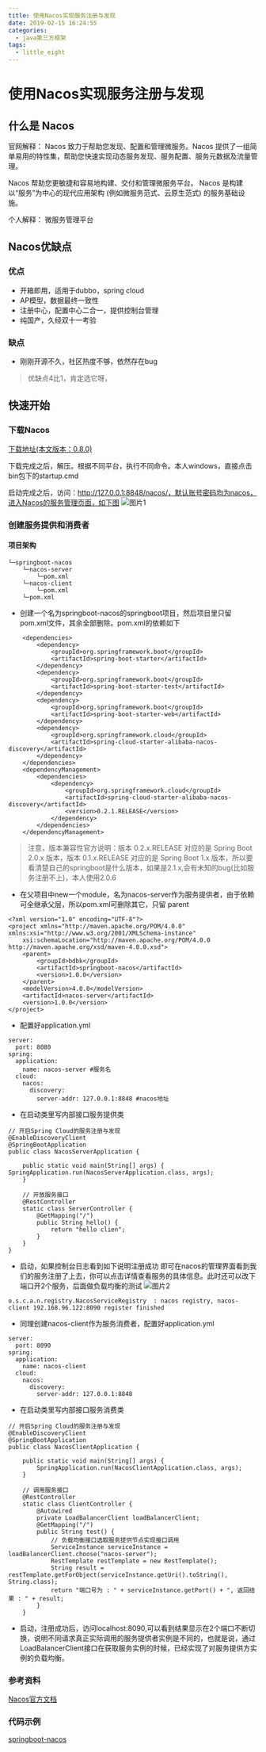 ```yaml
---
title: 使用Nacos实现服务注册与发现
date: 2019-02-15 16:24:55
categories: 
  - java第三方框架
tags: 
  - little_eight
---
```


# 使用Nacos实现服务注册与发现

## 什么是 Nacos

官网解释：
Nacos 致力于帮助您发现、配置和管理微服务。Nacos 提供了一组简单易用的特性集，帮助您快速实现动态服务发现、服务配置、服务元数据及流量管理。

Nacos 帮助您更敏捷和容易地构建、交付和管理微服务平台。 Nacos 是构建以“服务”为中心的现代应用架构 (例如微服务范式、云原生范式) 的服务基础设施。

个人解释：
微服务管理平台

## Nacos优缺点

### 优点
* 开箱即用，适用于dubbo，spring cloud
* AP模型，数据最终一致性
* 注册中心，配置中心二合一，提供控制台管理
* 纯国产，久经双十一考验

### 缺点
* 刚刚开源不久，社区热度不够，依然存在bug
> 优缺点4比1，肯定选它呀，
<!--more-->
## 快速开始

### 下载Nacos

[下载地址(本文版本：0.8.0)](ttps://github.com/alibaba/nacos/releases)

下载完成之后，解压。根据不同平台，执行不同命令。本人windows，直接点击bin包下的startup.cmd

启动完成之后，访问：http://127.0.0.1:8848/nacos/，默认账号密码均为nacos，进入Nacos的服务管理页面，如下图
![图片1](https://raw.githubusercontent.com/little-eight-china/image/master/bdbk/nacos/1.jpg?raw=true)
### 创建服务提供和消费者

#### 项目架构

```
└─springboot-nacos
    └─nacos-server
        └─pom.xml
    └─nacos-client
        └─pom.xml
    └─pom.xml
```
* 创建一个名为springboot-nacos的springboot项目，然后项目里只留pom.xml文件，其余全部删除。pom.xml的依赖如下

```
	<dependencies>
		<dependency>
			<groupId>org.springframework.boot</groupId>
			<artifactId>spring-boot-starter</artifactId>
		</dependency>
		<dependency>
			<groupId>org.springframework.boot</groupId>
			<artifactId>spring-boot-starter-test</artifactId>
		</dependency>
		<dependency>
			<groupId>org.springframework.boot</groupId>
			<artifactId>spring-boot-starter-web</artifactId>
		</dependency>
		<dependency>
			<groupId>org.springframework.cloud</groupId>
			<artifactId>spring-cloud-starter-alibaba-nacos-discovery</artifactId>
		</dependency>
	</dependencies>
	<dependencyManagement>
		<dependencies>
			<dependency>
				<groupId>org.springframework.cloud</groupId>
				<artifactId>spring-cloud-starter-alibaba-nacos-discovery</artifactId>
				<version>0.2.1.RELEASE</version>
			</dependency>
		</dependencies>
	</dependencyManagement>
```
> 注意，版本兼容性官方说明：版本 0.2.x.RELEASE 对应的是 Spring Boot 2.0.x 版本，版本 0.1.x.RELEASE 对应的是 Spring Boot 1.x 版本，所以要看清楚自己的springboot是什么版本，如果是2.1.x,会有未知的bug(比如服务注册不上)，本人使用2.0.6

* 在父项目中new一个module，名为nacos-server作为服务提供者，由于依赖可全继承父层，所以pom.xml可删除其它，只留 parent
```
<?xml version="1.0" encoding="UTF-8"?>
<project xmlns="http://maven.apache.org/POM/4.0.0" xmlns:xsi="http://www.w3.org/2001/XMLSchema-instance"
	xsi:schemaLocation="http://maven.apache.org/POM/4.0.0 http://maven.apache.org/xsd/maven-4.0.0.xsd">
	<parent>
		<groupId>bdbk</groupId>
		<artifactId>springboot-nacos</artifactId>
		<version>1.0.0</version>
	</parent>
	<modelVersion>4.0.0</modelVersion>
	<artifactId>nacos-server</artifactId>
	<version>1.0.0</version>
</project>
```

* 配置好application.yml

```
server:
  port: 8080
spring:
  application:
    name: nacos-server #服务名
  cloud:
    nacos:
      discovery:
        server-addr: 127.0.0.1:8848 #nacos地址
```

* 在启动类里写内部接口服务提供类
```
// 开启Spring Cloud的服务注册与发现
@EnableDiscoveryClient
@SpringBootApplication
public class NacosServerApplication {

	public static void main(String[] args) {
SpringApplication.run(NacosServerApplication.class, args);
	}

	// 开放服务接口
	@RestController
	static class ServerController {
		@GetMapping("/")
		public String hello() {
			return "hello clien";
		}
	}
}
```

* 启动，如果控制台日志看到如下说明注册成功 即可在nacos的管理界面看到我们的服务注册了上去，你可以点击详情查看服务的具体信息。此时还可以改下端口开2个服务，后面做负载均衡的测试
![图片2](https://raw.githubusercontent.com/little-eight-china/image/master/bdbk/nacos/2.jpg?raw=true)
```
o.s.c.a.n.registry.NacosServiceRegistry  : nacos registry, nacos-client 192.168.96.122:8090 register finished
```

* 同理创建nacos-client作为服务消费者，配置好application.yml
```
server:
  port: 8090
spring:
  application:
    name: nacos-client
  cloud:
    nacos:
      discovery:
        server-addr: 127.0.0.1:8848

```

* 在启动类里写内部接口服务消费类

```
// 开启Spring Cloud的服务注册与发现
@EnableDiscoveryClient
@SpringBootApplication
public class NacosClientApplication {

	public static void main(String[] args) {
		SpringApplication.run(NacosClientApplication.class, args);
	}

	// 调用服务接口
	@RestController
	static class ClientController {
		@Autowired
		private LoadBalancerClient loadBalancerClient;
		@GetMapping("/")
		public String test() {
			// 负载均衡接口选取服务提供节点实现接口调用
			ServiceInstance serviceInstance = loadBalancerClient.choose("nacos-server");
			RestTemplate restTemplate = new RestTemplate();
			String result = restTemplate.getForObject(serviceInstance.getUri().toString(), String.class);
			return "端口号为 : " + serviceInstance.getPort() + ", 返回结果 : " + result;
		}
	}
```

* 启动，注册成功后，访问localhost:8090,可以看到结果显示在2个端口不断切换，说明不同请求真正实际调用的服务提供者实例是不同的，也就是说，通过LoadBalancerClient接口在获取服务实例的时候，已经实现了对服务提供方实例的负载均衡。

### 参考资料

[Nacos官方文档](https://nacos.io/zh-cn/docs/quick-start-spring-cloud.html)

### 代码示例

[springboot-nacos](https://github.com/little-eight-china/springboot-project/tree/master/springboot-nacos)




